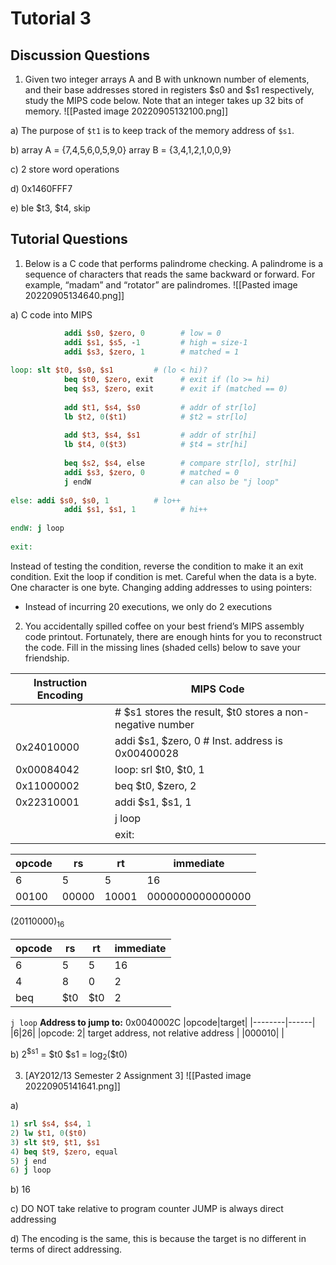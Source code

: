 # Tutorial 3

## Discussion Questions
1)  Given two integer arrays A and B with unknown number of elements, and their base addresses stored in registers $s0 and $s1 respectively, study the MIPS code below. Note that an integer takes up 32 bits of memory.
![[Pasted image 20220905132100.png]]

a) The purpose of `$t1` is to keep track of the memory address of `$s1`.

b) array A = {7,4,5,6,0,5,9,0}
    array B = {3,4,1,2,1,0,0,9}

c) 2 store word operations

d) 0x1460FFF7

e) ble $t3, $t4, skip


## Tutorial Questions
1) Below is a C code that performs palindrome checking. A palindrome is a sequence of characters that reads the same backward or forward. For example, “madam” and “rotator” are palindromes.
![[Pasted image 20220905134640.png]]

a) C code into MIPS
```mips
			addi $s0, $zero, 0        # low = 0
			addi $s1, $s5, -1         # high = size-1
			addi $s3, $zero, 1        # matched = 1
			
loop: slt $t0, $s0, $s1         # (lo < hi)?
			beq $t0, $zero, exit      # exit if (lo >= hi)
			beq $s3, $zero, exit      # exit if (matched == 0)
			
			add $t1, $s4, $s0         # addr of str[lo]
			lb $t2, 0($t1)            # $t2 = str[lo]
			
			add $t3, $s4, $s1         # addr of str[hi]
			lb $t4, 0($t3)            # $t4 = str[hi]
			
			beq $s2, $s4, else        # compare str[lo], str[hi]
			addi $s3, $zero, 0        # matched = 0
			j endW                    # can also be "j loop"
			
else: addi $s0, $s0, 1          # lo++
			addi $s1, $s1, 1          # hi++
			
endW: j loop
			
exit:
```

Instead of testing the condition, reverse the condition to make it an exit condition. Exit the loop if condition is met.
Careful when the data is a byte. One character is one byte.
Changing adding addresses to using pointers:
- Instead of incurring 20 executions, we only do 2 executions

2) You accidentally spilled coffee on your best friend’s MIPS assembly code printout. Fortunately, there are enough hints for you to reconstruct the code. Fill in the missing lines (shaded cells) below to save your friendship.

|Instruction Encoding| MIPS Code|
|----------------------|-------------|
| | # $s1 stores the result, $t0 stores a non-negative number|
| 0x24010000 | addi $s1, $zero, 0 # Inst. address is 0x00400028| 
| 0x00084042 | loop: srl $t0, $t0, 1 |
| 0x11000002 | beq $t0, $zero, 2 |
| 0x22310001 | addi $s1, $s1, 1|
| | j loop |
| | exit: |

|opcode|rs|rt|immediate|
|--------|--|--|-----------|
|6|5|5|16|
|00100|00000|10001|0000000000000000|
(20110000)<sub>16</sub>

|opcode|rs|rt|immediate|
|--------|--|--|-----------|
|6|5|5|16|
|4|8|0|2|
|beq|$t0|\$t0|2| 

`j loop`
**Address to jump to:** 0x0040002C
|opcode|target|
|--------|------|
|6|26|
|opcode: 2| target address, not relative address |
|000010| |

b) 2<sup>$s1</sup> = $t0
    $s1 = log<sub>2</sub>(\$t0)
    

3) [AY2012/13 Semester 2 Assignment 3]
![[Pasted image 20220905141641.png]]

a) 
```mips
1) srl $s4, $s4, 1
2) lw $t1, 0($t0)
3) slt $t9, $t1, $s1 
4) beq $t9, $zero, equal
5) j end
6) j loop
```

b) 16

c) DO NOT take relative to program counter
    JUMP is always direct addressing
    

d) The encoding is the same, this is because the target is no different in terms of direct addressing.
